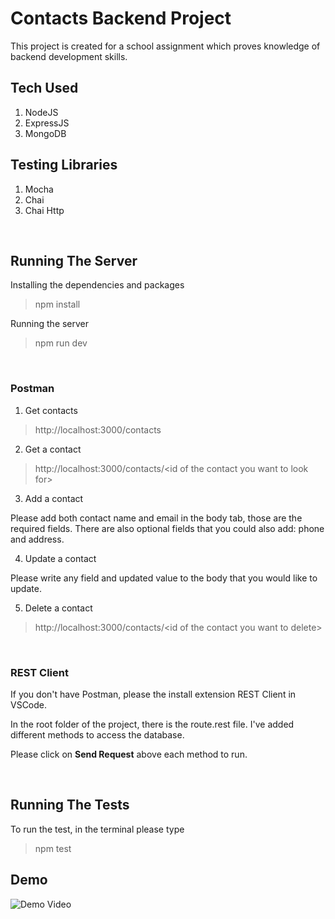 # **Contacts Backend Project**

This project is created for a school assignment which proves knowledge of backend development skills.

## **Tech Used**

1. NodeJS
2. ExpressJS
3. MongoDB

## **Testing Libraries**

1. Mocha
2. Chai
3. Chai Http

<br/>

## **Running The Server**

Installing the dependencies and packages

> npm install

Running the server

> npm run dev

<br/>

### **Postman**

1. Get contacts

> http://localhost:3000/contacts

2. Get a contact

> http://localhost:3000/contacts/&#60;id of the contact you want to look for&#62;

3. Add a contact

Please add both contact name and email in the body tab, those are the required fields. There are also optional fields that you could also add: phone and address.

4. Update a contact

Please write any field and updated value to the body that you would like to update.

5. Delete a contact

> http://localhost:3000/contacts/&#60;id of the contact you want to delete&#62;

<br/>

### **REST Client**

If you don't have Postman, please the install extension REST Client in VSCode.

In the root folder of the project, there is the route.rest file. I've added different methods to access the database.

Please click on **Send Request** above each method to run.

<br/>

## **Running The Tests**

To run the test, in the terminal please type

> npm test

## **Demo**

![Demo Video](https://www.loom.com/share/b66b5aeb944f46f1b04b8febbd3d4bab?sharedAppSource=personal_library)
